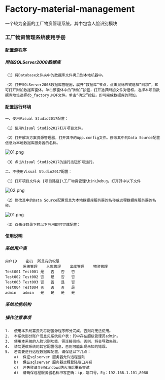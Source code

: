 # Factory-material-management
一个较为全面的工厂物资管理系统，其中包含人脸识别模块


### 工厂物资管理系统使用手册


#### 配置源程序

##### 附加SQLServer2008数据库
	
	（1）将Database文件夹中的数据库文件拷贝到本地机器中。
	
	（2）打开SQLServer2008数据库管理器，展开“数据库”节点，点击鼠标右键选择“附加”，即可打开附加数据库窗体，单击该窗体中的“附加”按钮，打开选择附加文件对话框，选择本项目数据库地址选择db_factory.MDF文件。单击“确定”按钮。即可完成数据库的附加。


#### 配置运行环境
	
	一、使用Visual Studio2017配置：
	
	（1）使用Visual Studio2017打开项目文件。
	
	（2）打开解决方案资源管理器，打开其中的App.config文件。修改其中的Data Source配置信息为本地数据库服务器的名称。
	
![01.png](https://github.com/kleinlsl/Factory-material-management/blob/master/image/doc/01.png)
 
	（3）点击Visual Studio2017的运行按钮即可运行。

	二、不使用Visual Studio2017配置：
	
	（1）打开项目文件夹 {项目路径}\工厂物资管理\bin\Debug，打开其中以下文件
![02.png](https://github.com/kleinlsl/Factory-material-management/blob/master/image/doc/02.png)
	
	（2）修改其中的Data Source配置信息为本地数据库服务器的名称或远程数据库服务器的名称。
![01.png](https://github.com/kleinlsl/Factory-material-management/blob/master/image/doc/01.png)
	
	（3）双击该目录下的以下应用即可完成配置：
 
#### 使用说明

##### 系统用户表

	用户ID	密码	所具有的权限
			系统管理	入库管理	出库管理	物资管理
	Test001	Test001	是	否	否	否
	Test002	Test002	否	是	否	否
	Test003	Test003	否	否	是	否
	Test004	Test004	否	否	否	是
	admin	admin	是	是	是	是



##### 系统功能结构

 
##### 操作注意事项
	1.	使用本系统需要先将配置源程序部分完成，否则将无法使用。
	2.	本系统部分账户信息见系统用户表：其中存在超级管理员admin。
	3.	使用本系统的人脸识别功能，需连接网络。否则，将会导致失败。
	4.	请勿更改系统的其它配置信息，否则可能出现未知的错误。
	5.	若需要进行远程数据库配置，请保证以下几点：
		a)	保证sqlserver 服务器允许远程登陆
		b)	保证sqlserver 服务器远程登陆端口开启
		c)	若失败请关闭Windows防火墙后重新尝试
		d)	请确保远程服务器名称书写正确：ip，端口号。Eg：192.168.1.101,8080
